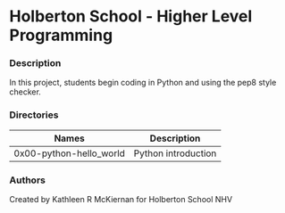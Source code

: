 # Holberton School - Higher Level Programming

### Description
In this project, students begin coding in Python and using the pep8 style checker.

### Directories
Names | Description
------|-----------------------
0x00-python-hello_world | Python introduction

### Authors
Created by Kathleen R McKiernan for Holberton School NHV
